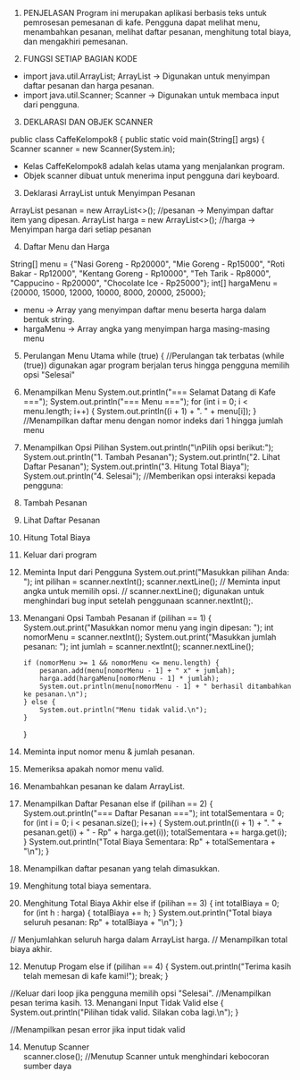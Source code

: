 1. PENJELASAN
   Program ini merupakan aplikasi berbasis teks untuk pemrosesan pemesanan di kafe. Pengguna dapat melihat menu, menambahkan pesanan, melihat daftar pesanan, menghitung total biaya, dan mengakhiri pemesanan.

2. FUNGSI SETIAP BAGIAN KODE

- import java.util.ArrayList; ArrayList → Digunakan untuk menyimpan daftar pesanan dan harga pesanan.
- import java.util.Scanner; Scanner → Digunakan untuk membaca input dari pengguna.

3. DEKLARASI DAN OBJEK SCANNER

public class CaffeKelompok8 {
public static void main(String[] args) {
Scanner scanner = new Scanner(System.in);

- Kelas CaffeKelompok8 adalah kelas utama yang menjalankan program.
- Objek scanner dibuat untuk menerima input pengguna dari keyboard.

3. Deklarasi ArrayList untuk Menyimpan Pesanan

ArrayList<String> pesanan = new ArrayList<>(); //pesanan → Menyimpan daftar item yang dipesan.
ArrayList<Integer> harga = new ArrayList<>(); //harga → Menyimpan harga dari setiap pesanan

4. Daftar Menu dan Harga

String[] menu = {"Nasi Goreng - Rp20000", "Mie Goreng - Rp15000", "Roti Bakar - Rp12000",
"Kentang Goreng - Rp10000", "Teh Tarik - Rp8000", "Cappucino - Rp20000",
"Chocolate Ice - Rp25000"};
int[] hargaMenu = {20000, 15000, 12000, 10000, 8000, 20000, 25000};

- menu → Array yang menyimpan daftar menu beserta harga dalam bentuk string.
- hargaMenu → Array angka yang menyimpan harga masing-masing menu

5.  Perulangan Menu Utama
    while (true) { //Perulangan tak terbatas (while (true)) digunakan agar program berjalan terus hingga pengguna memilih opsi "Selesai"

6.  Menampilkan Menu
    System.out.println("=== Selamat Datang di Kafe ===");
    System.out.println("=== Menu ===");
    for (int i = 0; i < menu.length; i++) {
    System.out.println((i + 1) + ". " + menu[i]);
    }
    //Menampilkan daftar menu dengan nomor indeks dari 1 hingga jumlah menu

7.  Menampilkan Opsi Pilihan
    System.out.println("\nPilih opsi berikut:");
    System.out.println("1. Tambah Pesanan");
    System.out.println("2. Lihat Daftar Pesanan");
    System.out.println("3. Hitung Total Biaya");
    System.out.println("4. Selesai");
    //Memberikan opsi interaksi kepada pengguna:
8.  Tambah Pesanan
9.  Lihat Daftar Pesanan
10. Hitung Total Biaya
11. Keluar dari program

12. Meminta Input dari Pengguna
    System.out.print("Masukkan pilihan Anda: ");
    int pilihan = scanner.nextInt();
    scanner.nextLine();
    // Meminta input angka untuk memilih opsi.
    // scanner.nextLine(); digunakan untuk menghindari bug input setelah penggunaan scanner.nextInt();.

13. Menangani Opsi Tambah Pesanan
    if (pilihan == 1) {
    System.out.print("Masukkan nomor menu yang ingin dipesan: ");
    int nomorMenu = scanner.nextInt();
    System.out.print("Masukkan jumlah pesanan: ");
    int jumlah = scanner.nextInt();
    scanner.nextLine();

        if (nomorMenu >= 1 && nomorMenu <= menu.length) {
            pesanan.add(menu[nomorMenu - 1] + " x" + jumlah);
            harga.add(hargaMenu[nomorMenu - 1] * jumlah);
            System.out.println(menu[nomorMenu - 1] + " berhasil ditambahkan ke pesanan.\n");
        } else {
            System.out.println("Menu tidak valid.\n");
        }

    }

14. Meminta input nomor menu & jumlah pesanan.
15. Memeriksa apakah nomor menu valid.
16. Menambahkan pesanan ke dalam ArrayList.

17. Menampilkan Daftar Pesanan
    else if (pilihan == 2) {
    System.out.println("=== Daftar Pesanan ===");
    int totalSementara = 0;
    for (int i = 0; i < pesanan.size(); i++) {
    System.out.println((i + 1) + ". " + pesanan.get(i) + " - Rp" + harga.get(i));
    totalSementara += harga.get(i);
    }
    System.out.println("Total Biaya Sementara: Rp" + totalSementara + "\n");
    }

18. Menampilkan daftar pesanan yang telah dimasukkan.
19. Menghitung total biaya sementara.

20. Menghitung Total Biaya Akhir
    else if (pilihan == 3) {
    int totalBiaya = 0;
    for (int h : harga) {
    totalBiaya += h;
    }
    System.out.println("Total biaya seluruh pesanan: Rp" + totalBiaya + "\n");
    }

// Menjumlahkan seluruh harga dalam ArrayList harga.
// Menampilkan total biaya akhir.

12. Menutup Progam
    else if (pilihan == 4) {
    System.out.println("Terima kasih telah memesan di kafe kami!");
    break;
    }

//Keluar dari loop jika pengguna memilih opsi "Selesai".
//Menampilkan pesan terima kasih. 13. Menangani Input Tidak Valid
else {
System.out.println("Pilihan tidak valid. Silakan coba lagi.\n");
}

//Menampilkan pesan error jika input tidak valid

14. Menutup Scanner  
    scanner.close(); //Menutup Scanner untuk menghindari kebocoran sumber daya
